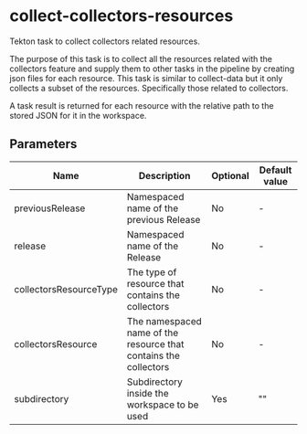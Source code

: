 # collect-collectors-resources

Tekton task to collect collectors related resources.

The purpose of this task is to collect all the resources related with the collectors feature and supply
them to other tasks in the pipeline by creating json files for each resource. This task is similar
to collect-data but it only collects a subset of the resources. Specifically those related to collectors.

A task result is returned for each resource with the relative path to the stored JSON for it in the workspace.

## Parameters

| Name                   | Description                                                      | Optional | Default value |
|------------------------|------------------------------------------------------------------|----------|---------------|
| previousRelease        | Namespaced name of the previous Release                          | No       | -             |
| release                | Namespaced name of the Release                                   | No       | -             |
| collectorsResourceType | The type of resource that contains the collectors                | No       | -             |
| collectorsResource     | The namespaced name of the resource that contains the collectors | No       | -             |
| subdirectory           | Subdirectory inside the workspace to be used                     | Yes      | ""            |
